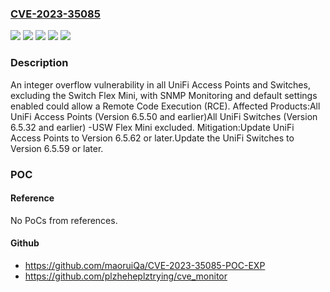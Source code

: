 ### [CVE-2023-35085](https://cve.mitre.org/cgi-bin/cvename.cgi?name=CVE-2023-35085)
![](https://img.shields.io/static/v1?label=Product&message=UniFi%20Access%20Points&color=blue)
![](https://img.shields.io/static/v1?label=Product&message=UniFi%20Switches&color=blue)
![](https://img.shields.io/static/v1?label=Version&message=6.5.32%20&color=brightgreen)
![](https://img.shields.io/static/v1?label=Version&message=6.5.50%20&color=brightgreen)
![](https://img.shields.io/static/v1?label=Vulnerability&message=n%2Fa&color=blue)

### Description

An integer overflow vulnerability in all UniFi Access Points and Switches, excluding the Switch Flex Mini, with SNMP Monitoring and default settings enabled could allow a Remote Code Execution (RCE). Affected Products:All UniFi Access Points (Version 6.5.50 and earlier)All UniFi Switches (Version 6.5.32 and earlier) -USW Flex Mini excluded. Mitigation:Update UniFi Access Points to Version 6.5.62 or later.Update the UniFi Switches to Version 6.5.59 or later.

### POC

#### Reference
No PoCs from references.

#### Github
- https://github.com/maoruiQa/CVE-2023-35085-POC-EXP
- https://github.com/plzheheplztrying/cve_monitor

